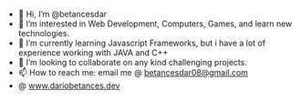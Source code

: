 - 👋 Hi, I’m @betancesdar
- 👀 I’m interested in Web Development, Computers, Games, and learn new technologies. 
- 🌱 I’m currently learning Javascript Frameworks, but i have a lot of experience working with JAVA and C++
- 💞️ I’m looking to collaborate on any kind challenging projects.
- 📫 How to reach me: email me @ betancesdar08@gmail.com
- @ www.dariobetances.dev

<!---
I have always been passionate about the development of new technologies, I have developed computer systems for more than 14 years, but professionally 10 years ago,
specialist in the design, development and testing of mobile applications (Android & Apple), web applications and Softwares
--->
